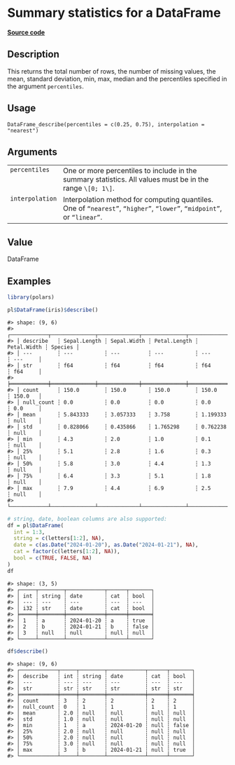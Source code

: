 

# Summary statistics for a DataFrame

[**Source code**](https://github.com/pola-rs/r-polars/tree/5765842071140bd7a822ebb4fd6b0ab652d73f0d/R/dataframe__frame.R#L1509)

## Description

This returns the total number of rows, the number of missing values, the
mean, standard deviation, min, max, median and the percentiles specified
in the argument <code>percentiles</code>.

## Usage

<pre><code class='language-R'>DataFrame_describe(percentiles = c(0.25, 0.75), interpolation = "nearest")
</code></pre>

## Arguments

<table>
<tr>
<td style="white-space: nowrap; font-family: monospace; vertical-align: top">
<code id="DataFrame_describe_:_percentiles">percentiles</code>
</td>
<td>
One or more percentiles to include in the summary statistics. All values
must be in the range <code style="white-space: pre;">\[0; 1\]</code>.
</td>
</tr>
<tr>
<td style="white-space: nowrap; font-family: monospace; vertical-align: top">
<code id="DataFrame_describe_:_interpolation">interpolation</code>
</td>
<td>
Interpolation method for computing quantiles. One of
<code>“nearest”</code>, <code>“higher”</code>, <code>“lower”</code>,
<code>“midpoint”</code>, or <code>“linear”</code>.
</td>
</tr>
</table>

## Value

DataFrame

## Examples

``` r
library(polars)

pl$DataFrame(iris)$describe()
```

    #> shape: (9, 6)
    #> ┌────────────┬──────────────┬─────────────┬──────────────┬─────────────┬─────────┐
    #> │ describe   ┆ Sepal.Length ┆ Sepal.Width ┆ Petal.Length ┆ Petal.Width ┆ Species │
    #> │ ---        ┆ ---          ┆ ---         ┆ ---          ┆ ---         ┆ ---     │
    #> │ str        ┆ f64          ┆ f64         ┆ f64          ┆ f64         ┆ f64     │
    #> ╞════════════╪══════════════╪═════════════╪══════════════╪═════════════╪═════════╡
    #> │ count      ┆ 150.0        ┆ 150.0       ┆ 150.0        ┆ 150.0       ┆ 150.0   │
    #> │ null_count ┆ 0.0          ┆ 0.0         ┆ 0.0          ┆ 0.0         ┆ 0.0     │
    #> │ mean       ┆ 5.843333     ┆ 3.057333    ┆ 3.758        ┆ 1.199333    ┆ null    │
    #> │ std        ┆ 0.828066     ┆ 0.435866    ┆ 1.765298     ┆ 0.762238    ┆ null    │
    #> │ min        ┆ 4.3          ┆ 2.0         ┆ 1.0          ┆ 0.1         ┆ null    │
    #> │ 25%        ┆ 5.1          ┆ 2.8         ┆ 1.6          ┆ 0.3         ┆ null    │
    #> │ 50%        ┆ 5.8          ┆ 3.0         ┆ 4.4          ┆ 1.3         ┆ null    │
    #> │ 75%        ┆ 6.4          ┆ 3.3         ┆ 5.1          ┆ 1.8         ┆ null    │
    #> │ max        ┆ 7.9          ┆ 4.4         ┆ 6.9          ┆ 2.5         ┆ null    │
    #> └────────────┴──────────────┴─────────────┴──────────────┴─────────────┴─────────┘

``` r
# string, date, boolean columns are also supported:
df = pl$DataFrame(
  int = 1:3,
  string = c(letters[1:2], NA),
  date = c(as.Date("2024-01-20"), as.Date("2024-01-21"), NA),
  cat = factor(c(letters[1:2], NA)),
  bool = c(TRUE, FALSE, NA)
)
df
```

    #> shape: (3, 5)
    #> ┌─────┬────────┬────────────┬──────┬───────┐
    #> │ int ┆ string ┆ date       ┆ cat  ┆ bool  │
    #> │ --- ┆ ---    ┆ ---        ┆ ---  ┆ ---   │
    #> │ i32 ┆ str    ┆ date       ┆ cat  ┆ bool  │
    #> ╞═════╪════════╪════════════╪══════╪═══════╡
    #> │ 1   ┆ a      ┆ 2024-01-20 ┆ a    ┆ true  │
    #> │ 2   ┆ b      ┆ 2024-01-21 ┆ b    ┆ false │
    #> │ 3   ┆ null   ┆ null       ┆ null ┆ null  │
    #> └─────┴────────┴────────────┴──────┴───────┘

``` r
df$describe()
```

    #> shape: (9, 6)
    #> ┌────────────┬─────┬────────┬────────────┬──────┬───────┐
    #> │ describe   ┆ int ┆ string ┆ date       ┆ cat  ┆ bool  │
    #> │ ---        ┆ --- ┆ ---    ┆ ---        ┆ ---  ┆ ---   │
    #> │ str        ┆ str ┆ str    ┆ str        ┆ str  ┆ str   │
    #> ╞════════════╪═════╪════════╪════════════╪══════╪═══════╡
    #> │ count      ┆ 3   ┆ 2      ┆ 2          ┆ 2    ┆ 2     │
    #> │ null_count ┆ 0   ┆ 1      ┆ 1          ┆ 1    ┆ 1     │
    #> │ mean       ┆ 2.0 ┆ null   ┆ null       ┆ null ┆ null  │
    #> │ std        ┆ 1.0 ┆ null   ┆ null       ┆ null ┆ null  │
    #> │ min        ┆ 1   ┆ a      ┆ 2024-01-20 ┆ null ┆ false │
    #> │ 25%        ┆ 2.0 ┆ null   ┆ null       ┆ null ┆ null  │
    #> │ 50%        ┆ 2.0 ┆ null   ┆ null       ┆ null ┆ null  │
    #> │ 75%        ┆ 3.0 ┆ null   ┆ null       ┆ null ┆ null  │
    #> │ max        ┆ 3   ┆ b      ┆ 2024-01-21 ┆ null ┆ true  │
    #> └────────────┴─────┴────────┴────────────┴──────┴───────┘

